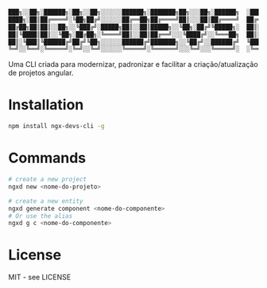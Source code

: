 ```bash
███╗░░██╗░██████╗░██╗░░██╗░░░░░░██████╗░███████╗██╗░░░██╗░██████╗  ░█████╗░██╗░░░░░██╗
████╗░██║██╔════╝░╚██╗██╔╝░░░░░░██╔══██╗██╔════╝██║░░░██║██╔════╝  ██╔══██╗██║░░░░░██║
██╔██╗██║██║░░██╗░░╚███╔╝░█████╗██║░░██║█████╗░░╚██╗░██╔╝╚█████╗░  ██║░░╚═╝██║░░░░░██║
██║╚████║██║░░╚██╗░██╔██╗░╚════╝██║░░██║██╔══╝░░░╚████╔╝░░╚═══██╗  ██║░░██╗██║░░░░░██║
██║░╚███║╚██████╔╝██╔╝╚██╗░░░░░░██████╔╝███████╗░░╚██╔╝░░██████╔╝  ╚█████╔╝███████╗██║
╚═╝░░╚══╝░╚═════╝░╚═╝░░╚═╝░░░░░░╚═════╝░╚══════╝░░░╚═╝░░░╚═════╝░  ░╚════╝░╚══════╝╚═╝
```

Uma CLI criada para modernizar, padronizar e facilitar a criação/atualização de projetos angular.

# Installation

```bash
npm install ngx-devs-cli -g
```

# Commands

```bash
# create a new project
ngxd new <nome-do-projeto>
```

```bash
# create a new entity
ngxd generate component <nome-do-componente>
# Or use the alias
ngxd g c <nome-do-componente>
```

# License

MIT - see LICENSE
